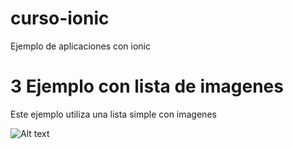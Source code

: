 # curso-ionic
Ejemplo de aplicaciones con ionic

# 3 Ejemplo con lista de imagenes
Este ejemplo utiliza una lista simple con imagenes

![Alt text](https://github.com/IONIC-CHILE/curso-ionic/master/img/3.png?raw=true "Optional Title")